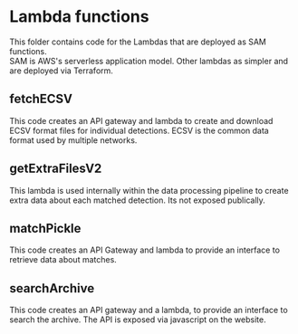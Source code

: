 # Lambda functions

This folder contains code for the Lambdas that are deployed as SAM functions.  
SAM is AWS's serverless application model. Other lambdas as simpler and are deployed via Terraform. 

## fetchECSV
This code creates an API gateway and lambda to create and download ECSV format files for individual detections. ECSV is the common data format used by multiple networks.

## getExtraFilesV2
This lambda is used internally within the data processing pipeline to create extra data about each matched detection. Its not exposed publically. 

## matchPickle
This code creates an API Gateway and lambda to provide an interface to retrieve data about matches. 

## searchArchive
This code creates an API gateway and a lambda, to provide an interface to search the archive. The API is exposed via javascript on the website.

